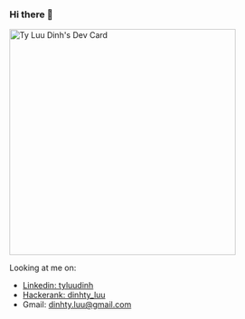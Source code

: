 ### Hi there 👋
<a href="https://app.daily.dev/tyluudinh"><img src="https://api.daily.dev/devcards/2b9151ffdb964c9fbc0b1b21e8f5ecae.png?r=trk" width="400" alt="Ty Luu Dinh's Dev Card"/></a>

Looking at me on:
- [Linkedin: tyluudinh](https://www.linkedin.com/in/tyluudinh/)
- [Hackerank: dinhty_luu](https://www.hackerrank.com/dinhty_luu)
- Gmail: dinhty.luu@gmail.com

<!--
**tyluudinh/tyluudinh** is a ✨ _special_ ✨ repository because its `README.md` (this file) appears on your GitHub profile.

Here are some ideas to get you started:

- 🔭 I’m currently working on ...
- 🌱 I’m currently learning ...
- 👯 I’m looking to collaborate on ...
- 🤔 I’m looking for help with ...
- 💬 Ask me about ...
- 📫 How to reach me: ...
- 😄 Pronouns: ...
- ⚡ Fun fact: ...
-->
